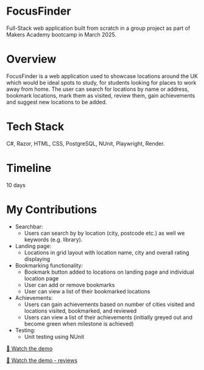 # FocusFinder
Full-Stack web application built from scratch in a group project as part of Makers Academy bootcamp in March 2025.

# Overview
FocusFinder is a web application used to showcase locations around the UK which would be ideal spots to study, for students looking for places to work away from home. The user can search for locations by name or address, bookmark locations, mark them as visited, review them, gain achievements and suggest new locations to be added.

# Tech Stack
C#, Razor, HTML, CSS, PostgreSQL, NUnit, Playwright, Render.

# Timeline
10 days 

# My Contributions
- Searchbar:
    - Users can search by by location (city, postcode etc.) as well we keywords (e.g. library).
- Landing page:
    - Locations in grid layout with location name, city and overall rating displaying
- Bookmarking functionality:
    - Bookmark button added to locations on landing page and individual location page
    - User can add or remove bookmarks
    - User can view a list of their bookmarked locations
 - Achievements:
    - Users can gain achievements based on number of cities visited and locations visited, bookmarked, and reviewed
    - Users can view a list of their achievements (initially greyed out and become green when milestone is achieved)
- Testing:
    - Unit testing using NUnit


[🎥 Watch the demo](https://drive.google.com/file/d/1pTItBONqRRBNRpTUyix6AJ5HtaINnenu//view)

[🎥 Watch the demo - reviews](https://drive.google.com/file/d/1sl6ppaYElKwe6-HIurpU5473AG_FQdHq/view)

